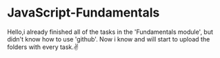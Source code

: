 # JavaScript-Fundamentals 

Hello,i already finished all of the tasks in the 'Fundamentals module', but didn't know how to use 'github'. Now i know and will start to upload the folders with every task.✌
